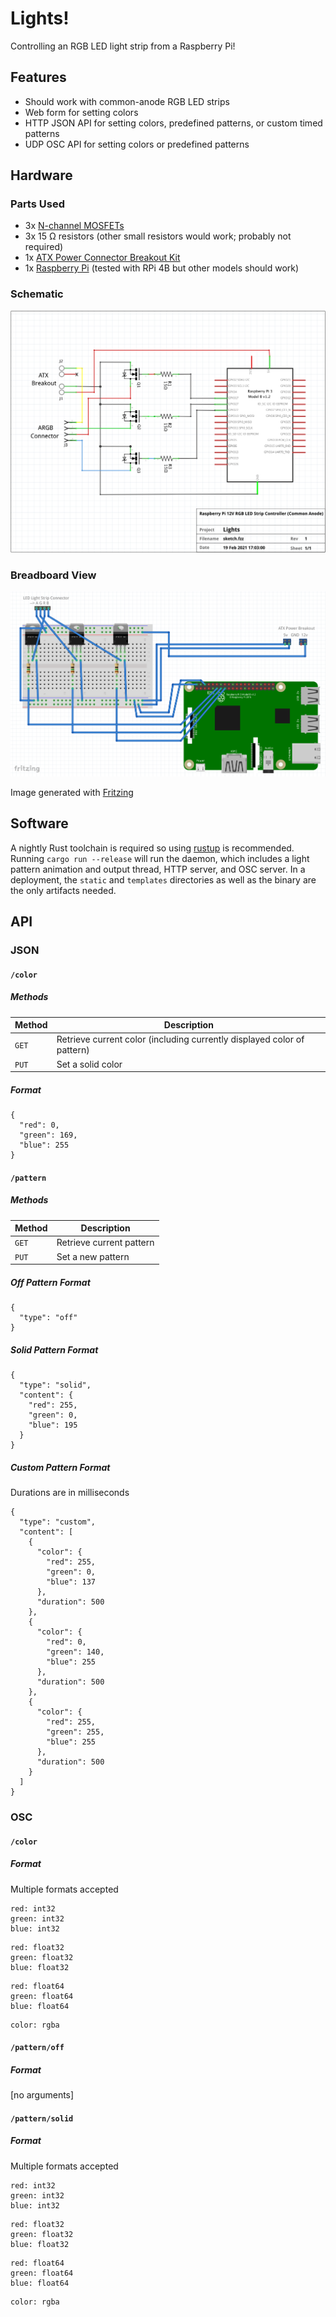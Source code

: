 Lights!
=======

Controlling an RGB LED light strip from a Raspberry Pi!


Features
--------

* Should work with common-anode RGB LED strips
* Web form for setting colors
* HTTP JSON API for setting colors, predefined patterns, or custom timed patterns
* UDP OSC API for setting colors or predefined patterns


Hardware
--------

### Parts Used

* 3x [N-channel MOSFETs](https://www.sparkfun.com/products/10213)
* 3x 15 Ω resistors (other small resistors would work; probably not required)
* 1x [ATX Power Connector Breakout Kit](https://www.sparkfun.com/products/15701)
* 1x [Raspberry Pi](https://www.sparkfun.com/categories/395) (tested with RPi 4B but other models should work)


### Schematic

![schematic view of electronics](hardware/schematic.png)


### Breadboard View

![breadboard view of electronics](hardware/breadboard.png)

Image generated with [Fritzing](https://fritzing.org)


Software
--------

A nightly Rust toolchain is required so using [rustup](https://rustup.rs) is recommended. Running `cargo run --release` will run the daemon, which includes a light pattern animation and output thread, HTTP server, and OSC server. In a deployment, the `static` and `templates` directories as well as the binary are the only artifacts needed.


API
---

### JSON

#### `/color`

##### Methods

| Method | Description                                                             |
| ------ | ----------------------------------------------------------------------- |
| `GET`  | Retrieve current color (including currently displayed color of pattern) |
| `PUT`  | Set a solid color                                                       |


##### Format

```
{
  "red": 0,
  "green": 169,
  "blue": 255
}
```


#### `/pattern`

##### Methods

| Method | Description              |
| ------ | ------------------------ |
| `GET`  | Retrieve current pattern |
| `PUT`  | Set a new pattern        |


##### Off Pattern Format

```
{
  "type": "off"
}
```


##### Solid Pattern Format

```
{
  "type": "solid",
  "content": {
    "red": 255,
    "green": 0,
    "blue": 195
  }
}
```


##### Custom Pattern Format

Durations are in milliseconds

```
{
  "type": "custom",
  "content": [
    {
      "color": {
        "red": 255,
        "green": 0,
        "blue": 137
      },
      "duration": 500
    },
    {
      "color": {
        "red": 0,
        "green": 140,
        "blue": 255
      },
      "duration": 500
    },
    {
      "color": {
        "red": 255,
        "green": 255,
        "blue": 255
      },
      "duration": 500
    }
  ]
}
```


### OSC

#### `/color`

##### Format

Multiple formats accepted

```
red: int32
green: int32
blue: int32
```

```
red: float32
green: float32
blue: float32
```

```
red: float64
green: float64
blue: float64
```

```
color: rgba
```


#### `/pattern/off`


##### Format

[no arguments]


#### `/pattern/solid`

##### Format

Multiple formats accepted

```
red: int32
green: int32
blue: int32
```

```
red: float32
green: float32
blue: float32
```

```
red: float64
green: float64
blue: float64
```

```
color: rgba
```
